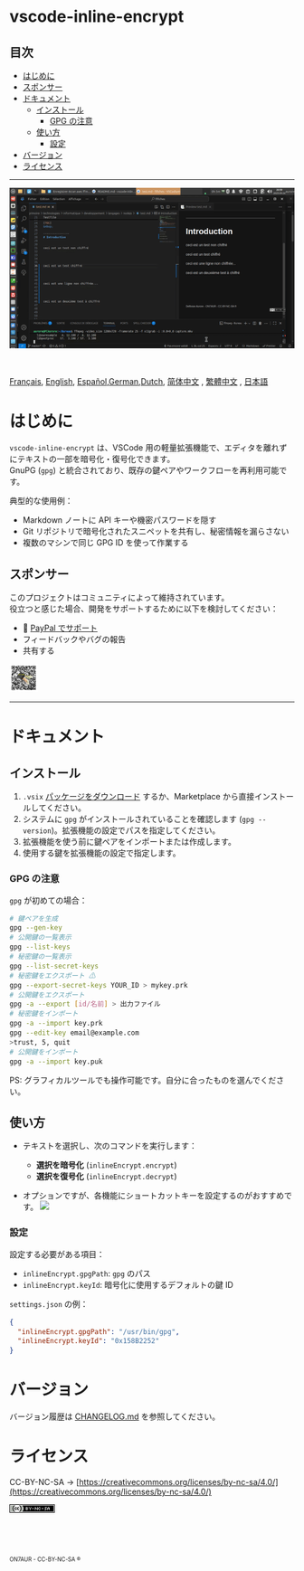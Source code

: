 vscode-inline-encrypt
==========

## 目次
- [はじめに](#はじめに)  
- [スポンサー](#スポンサー)  
- [ドキュメント](#ドキュメント)
  - [インストール](#インストール)
    - [GPG の注意](#gpg-の注意)
  - [使い方](#使い方)
    - [設定](#設定)
- [バージョン](#バージョン)
- [ライセンス](README.md#ライセンス)

---

![demo](../assets/capture.gif)

&nbsp;

[Français](README.FR.md), [English](../README.md), [Español](README.ES.md),[German](README.DE.md),[Dutch](README.NL.md), [简体中文](README.CN.md) , [繁體中文](README.TW.md) , [日本語](README.JP.md)


# はじめに
`vscode-inline-encrypt` は、VSCode 用の軽量拡張機能で、エディタを離れずにテキストの一部を暗号化・復号化できます。  
GnuPG (`gpg`) と統合されており、既存の鍵ペアやワークフローを再利用可能です。

典型的な使用例：

- Markdown ノートに API キーや機密パスワードを隠す  
- Git リポジトリで暗号化されたスニペットを共有し、秘密情報を漏らさない  
- 複数のマシンで同じ GPG ID を使って作業する  


## スポンサー
このプロジェクトはコミュニティによって維持されています。  
役立つと感じた場合、開発をサポートするために以下を検討してください：  
-  :beers: [PayPal でサポート](https://www.paypal.com/donate/?hosted_button_id=59CQFU7TNSWP2)  
- フィードバックやバグの報告  
- 共有する  

[<img src="../assets/don_paypal.png" width="50"/>](../assets/don_paypal.png)  


---

# ドキュメント

## インストール

1. `.vsix` [パッケージをダウンロード](https://github.com/extenebrisadlucem/vscode-inline-encrypt/releases) するか、Marketplace から直接インストールしてください。
2. システムに `gpg` がインストールされていることを確認します (`gpg --version`)。拡張機能の設定でパスを指定してください。  
3. 拡張機能を使う前に鍵ペアをインポートまたは作成します。  
4. 使用する鍵を拡張機能の設定で指定します。  

### GPG の注意
`gpg` が初めての場合：  
```bash
# 鍵ペアを生成
gpg --gen-key  
# 公開鍵の一覧表示
gpg --list-keys  
# 秘密鍵の一覧表示
gpg --list-secret-keys 
# 秘密鍵をエクスポート ⚠
gpg --export-secret-keys YOUR_ID > mykey.prk
# 公開鍵をエクスポート
gpg -a --export [id/名前] > 出力ファイル
# 秘密鍵をインポート
gpg -a --import key.prk
gpg --edit-key email@example.com
>trust, 5, quit
# 公開鍵をインポート
gpg -a --import key.puk
````

PS: グラフィカルツールでも操作可能です。自分に合ったものを選んでください。

## 使い方

* テキストを選択し、次のコマンドを実行します：

  * **選択を暗号化** (`inlineEncrypt.encrypt`)
  * **選択を復号化** (`inlineEncrypt.decrypt`)
* オプションですが、各機能にショートカットキーを設定するのがおすすめです。
  ![](assets/key_shortcut.jpg)

### 設定

設定する必要がある項目：

* `inlineEncrypt.gpgPath`: `gpg` のパス
* `inlineEncrypt.keyId`: 暗号化に使用するデフォルトの鍵 ID

`settings.json` の例：

```json
{
  "inlineEncrypt.gpgPath": "/usr/bin/gpg",
  "inlineEncrypt.keyId": "0x158B2252"
}
```

# バージョン

バージョン履歴は [CHANGELOG.md](changelog.md) を参照してください。

# ライセンス

CC-BY-NC-SA -> [https://creativecommons.org/licenses/by-nc-sa/4.0/](https://creativecommons.org/licenses/by-nc-sa/4.0/)

<a rel="license" href="http://creativecommons.org/licenses/by-nc-sa/4.0/">
<img alt="クリエイティブ・コモンズ ライセンス" style="border-width:0" src="../assets/Cc-by-nc-sa_icon.png" /></a>

<br><br><br> <sub><small>ON7AUR - CC-BY-NC-SA ®</small></sub>

